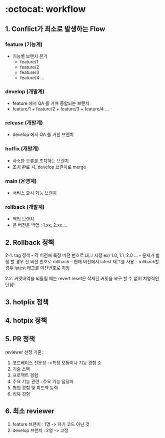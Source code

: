 # :octocat: workflow

## 1. Conflict가 최소로 발생하는 Flow
### feature (기능계)
  - 기능별 브랜치 분기
    - feature/1
    - feature/2
    - feature/3
    - feature/4 ...

### develop (개발계)
  - feature 에서 QA 를 거쳐 종합되는 브랜치
  - feature/1 + feature/2 + feature/3 + feature/4 ...

### release (개발계)
  - develop 에서 QA 를 거친 브랜치

### hotfix (개발계)
  - 사소한 오류를 조치하는 브랜치
  - 조치 완료 시, develop 브랜치로 merge

### main (운영계)
  - 서비스 출시 가능 브랜치

### rollback (개발계)
  - 백업 브랜치
  - 큰 버전을 백업 : 1.xx, 2.xx ... 

## 2. Rollback 정책
2-1. tag 정책
    - 각 버전에 특정 버전 번호로 태그 지정 
        ex) 1.0, 1.1, 2.0 ... 
    - 문제가 발생 할 경우 전 버전 번호로 rollback
    - 현재 버전에서 latest 태그를 사용
        - rollback할 경우 latest 태그를 이전번호로 지정

2.2. 커밋내역을 되돌릴 때는 revert
    reset은 삭제된 커밋을 복구 할 수 없어 치명적인 단점!

## 3. hotplix 정책


## 4. hotpix 정책


## 5. PR 정책
reviewer 선정 기준:
1. 코드베이스 전문성 ->특정 모듈이나 기능 경험 순
2. 기술 스택
3. 프로젝트 경험
4. 주요 기능 관련 : 주요 기능 담당자
5. 협업 경험 및 피드백 능력
6. 리뷰 경험


## 6. 최소 reviewer 
1. feature 브랜치 : 1명 -> 자기 코드 아닌 것
2. develop 브랜치 : 2명 -> 고정

